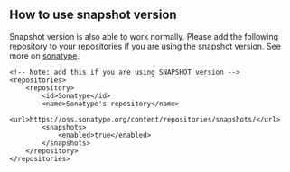 ## How to use snapshot version

Snapshot version is also able to work normally. Please add the following repository to your repositories if you are using the snapshot version. See more on [sonatype](https://oss.sonatype.org/content/repositories/snapshots/com/alibaba/innodb-java-reader/).

```
<!-- Note: add this if you are using SNAPSHOT version -->
<repositories>
    <repository>
        <id>Sonatype</id>
        <name>Sonatype's repository</name>
        <url>https://oss.sonatype.org/content/repositories/snapshots/</url>
        <snapshots>
            <enabled>true</enabled>
        </snapshots>
    </repository>
</repositories>
```